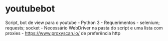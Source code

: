 # youtubebot
Script, bot de view para o youtube - Python 3 - Requerimentos - selenium; requests; socket - Necessário WebDriver na pasta do script e uma lista com proxies - https://www.proxyscan.io/ de preferência http
